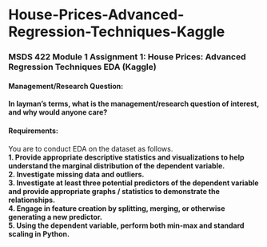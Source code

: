 # House-Prices-Advanced-Regression-Techniques-Kaggle
### MSDS 422 Module 1 Assignment 1: House Prices: Advanced Regression Techniques EDA (Kaggle) 
#### Management/Research Question:
**In layman’s terms, what is the management/research question of interest, and why would anyone care?**
#### Requirements:
You are to conduct EDA on the dataset as follows. <br>
**1. Provide appropriate descriptive statistics and visualizations to help understand the marginal distribution of the dependent variable.**<br>
**2. Investigate missing data and outliers.**<br>
**3. Investigate at least three potential predictors of the dependent variable and provide appropriate graphs / statistics to demonstrate the relationships.**<br>
**4. Engage in feature creation by splitting, merging, or otherwise generating a new predictor.**<br>
**5. Using the dependent variable, perform both min-max and standard scaling in Python.**<br>


